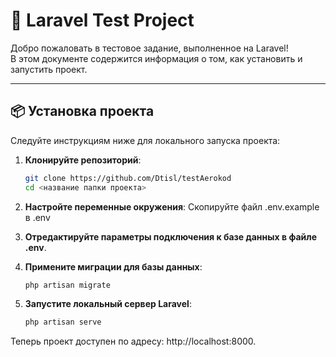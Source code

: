 # 🚀 Laravel Test Project

Добро пожаловать в тестовое задание, выполненное на Laravel!  
В этом документе содержится информация о том, как установить и запустить проект.

---

## 📦 Установка проекта

Следуйте инструкциям ниже для локального запуска проекта:

1. **Клонируйте репозиторий**:
   ```bash
   git clone https://github.com/Dtisl/testAerokod
   cd <название папки проекта>
   ```
2. **Настройте переменные окружения**:
Скопируйте файл .env.example в .env

4. **Отредактируйте параметры подключения к базе данных в файле .env**.
5. **Примените миграции для базы данных**:
      ```bash
      php artisan migrate
      ```
6. **Запустите локальный сервер Laravel**:
      ```bash
      php artisan serve
      ```
Теперь проект доступен по адресу: http://localhost:8000.



